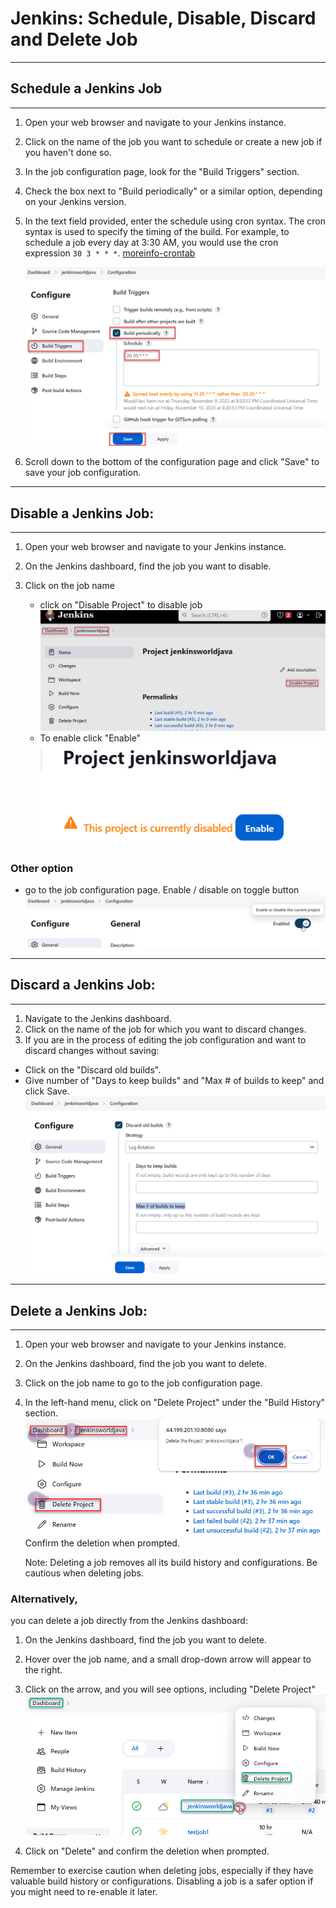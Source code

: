 # Jenkins: Schedule, Disable, Discard and Delete Job
--------------------------
## Schedule a Jenkins Job
--------------------------
1. Open your web browser and navigate to your Jenkins instance.
2. Click on the name of the job you want to schedule or create a new job if you haven't done so.
3. In the job configuration page, look for the "Build Triggers" section.
4. Check the box next to "Build periodically" or a similar option, depending on your Jenkins version.
5. In the text field provided, enter the schedule using cron syntax. The cron syntax is used to specify the timing of the build. For example, to schedule a job every day at 3:30 AM, you would use the cron expression `30 3 * * *`. [moreinfo-crontab](https://crontab.guru/)

   ![image](https://github.com/asiandevs/images/blob/4e149889d2d46be9c649220cfb22db6ba1b7ea6a/Jenkinsschedule.jpg)
6. Scroll down to the bottom of the configuration page and click "Save" to save your job configuration.

-------------------------------
## Disable a Jenkins Job:
-------------------------------
1. Open your web browser and navigate to your Jenkins instance.

2. On the Jenkins dashboard, find the job you want to disable.

3. Click on the job name
   - click on "Disable Project" to disable job
     ![image](https://github.com/asiandevs/images/blob/3f02bad49a9a3abb9a77f481b8cf7849981f0bf2/Jenkins_disable_job.jpg)
   - To enable click "Enable"
     ![image](https://github.com/asiandevs/images/blob/3f02bad49a9a3abb9a77f481b8cf7849981f0bf2/Jenkins_enable_job.jpg)
   
 ### Other option
   - go to the job configuration page. Enable / disable on toggle button
     ![image](https://github.com/asiandevs/images/blob/3f02bad49a9a3abb9a77f481b8cf7849981f0bf2/Jenkins_enable_disable.jpg)

-------------------------------
## Discard a Jenkins Job:
-------------------------------
1. Navigate to the Jenkins dashboard.
2. Click on the name of the job for which you want to discard changes.
3. If you are in the process of editing the job configuration and want to discard changes without saving:
  - Click on the "Discard old builds".
  - Give number of "Days to keep builds" and "Max # of builds to keep" and click Save.
   ![image](https://github.com/asiandevs/images/blob/05626c85a965422489fa8702d6b62f779541fbea/Jenkins_discard.jpg)  

---------------------------
## Delete a Jenkins Job:
---------------------------
1. Open your web browser and navigate to your Jenkins instance.

2. On the Jenkins dashboard, find the job you want to delete.

3. Click on the job name to go to the job configuration page.

4. In the left-hand menu, click on "Delete Project" under the "Build History" section.
 ![image](https://github.com/asiandevs/images/blob/b50c4b393f05403b9d9f568318a2766157083de9/Jenkins_delete1.jpg)  
   Confirm the deletion when prompted.

   Note: Deleting a job removes all its build history and configurations. Be cautious when deleting jobs.

### Alternatively, 
you can delete a job directly from the Jenkins dashboard:

1. On the Jenkins dashboard, find the job you want to delete.

2. Hover over the job name, and a small drop-down arrow will appear to the right.
 
3. Click on the arrow, and you will see options, including "Delete Project"
   ![image](https://github.com/asiandevs/images/blob/b50c4b393f05403b9d9f568318a2766157083de9/Jenkins_delete2.jpg) 

4. Click on "Delete" and confirm the deletion when prompted.

Remember to exercise caution when deleting jobs, especially if they have valuable build history or configurations. Disabling a job is a safer option if you might need to re-enable it later.
